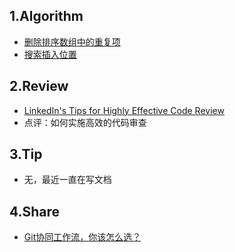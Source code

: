 ## 1.Algorithm

- [删除排序数组中的重复项](https://leetcode-cn.com/problems/remove-duplicates-from-sorted-array/)
- [搜索插入位置](https://leetcode-cn.com/problems/search-insert-position)
## 2.Review

- [LinkedIn's Tips for Highly Effective Code Review](https://thenewstack.io/linkedin-code-review/)
- 点评：如何实施高效的代码审查
## 3.Tip
- 无，最近一直在写文档
## 4.Share
- [Git协同工作流，你该怎么选？](https://time.geekbang.org/column/article/2440)

